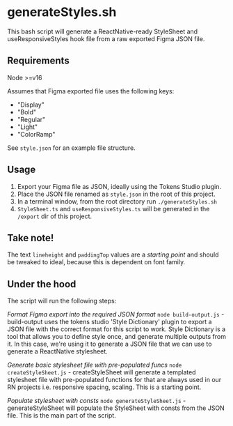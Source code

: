 # generateStyles.sh

This bash script will generate a ReactNative-ready StyleSheet and useResponsiveStyles hook file from a raw exported Figma JSON file.

## Requirements

Node >=v16

Assumes that Figma exported file uses the following keys:
- "Display"
- "Bold"
- "Regular" 
- "Light"
- "ColorRamp"

See `style.json` for an example file structure.

## Usage

1. Export your Figma file as JSON, ideally using the Tokens Studio plugin.
2. Place the JSON file renamed as `style.json` in the root of this project.
3. In a terminal window, from the root directory run `./generateStyles.sh`
4. `StyleSheet.ts` and `useResponsiveStyles.ts` will be generated in the `/export` dir of this project.

## Take note!

The text `lineheight` and `paddingTop` values are a *starting point* and should be tweaked to ideal, because this is dependent on font family.

## Under the hood

The script will run the following steps:

_Format Figma export into the required JSON format_
`node build-output.js` - build-output uses the tokens studio 'Style Dictionary' plugin to export a JSON file with the correct format for this script to work. Style Dictionary is a tool that allows you to define style once, and generate multiple outputs from it. In this case, we're using it to generate a JSON file that we can use to generate a ReactNative stylesheet.

_Generate basic stylesheet file with pre-populated funcs_
`node createStyleSheet.js` - createStyleSheet will generate a templated stylesheet file with pre-populated functions for that are always used in our RN projects i.e. responsive spacing, scaling. This is a starting point.


_Populate stylesheet with consts_
`node generateStyleSheet.js` - generateStyleSheet will populate the StyleSheet with consts from the JSON file. This is the main part of the script.
